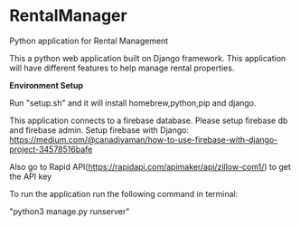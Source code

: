 # RentalManager
Python application for Rental Management

This a python web application built on Django framework. This application will have different features to help manage rental properties.

**Environment Setup**

Run "setup.sh" and it will install homebrew,python,pip and django.

This application connects to a firebase database. Please setup firebase db and firebase admin.
Setup firebase with Django: https://medium.com/@canadiyaman/how-to-use-firebase-with-django-project-34578516bafe

Also go to Rapid API(https://rapidapi.com/apimaker/api/zillow-com1/) to get the API key

To run the application run the following command in terminal:

"python3 manage.py runserver"

